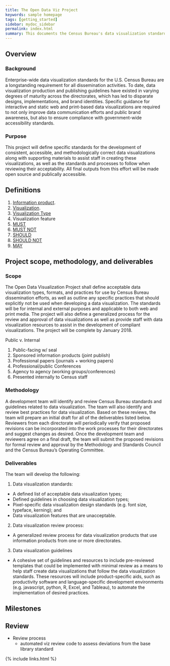 ```yaml
---
title: The Open Data Viz Project
keywords: sample homepage
tags: [getting_started]
sidebar: mydoc_sidebar
permalink: index.html
summary: This documents the Census Bureau's data visualization standards and guidelines.
---
```


##	Overview
###	Background
Enterprise-wide data visualization standards for the U.S. Census Bureau are a longstanding requirement for all dissemination activities. To date, data visualization production and publishing guidelines have existed in varying degrees of maturity across the directorates, which has led to disparate designs, implementations, and brand identities. Specific guidance for interactive and static web and print-based data visualizations are required to not only improve data communication efforts and public brand awareness, but also to ensure compliance with government-wide accessibility standards.

### Purpose
This project will define specific standards for the development of consistent, accessible, and methodologically correct data visualizations along with supporting materials to assist staff in creating these visualizations, as well as the standards and processes to follow when reviewing their acceptability. All final outputs from this effort will be made open source and publically accessible.

##	Definitions
1.  <a href="#" data-toggle="tooltip" data-original-title="{{site.data.glossary.information_product}}">Information product</a>.
2.  <a href="#" data-toggle="tooltip" data-original-title="{{site.data.glossary.visualization}}">Visualization</a>.
3.  <a href="#" data-toggle="tooltip" data-original-title="{{site.data.glossary.visualization_type}}">Visualization Type</a>
4. Visualization feature
5.  <a href="#" data-toggle="tooltip" data-original-title="{{site.data.glossary.must}}">MUST</a>
5.  <a href="#" data-toggle="tooltip" data-original-title="{{site.data.glossary.must_not}}">MUST NOT</a>
5.  <a href="#" data-toggle="tooltip" data-original-title="{{site.data.glossary.should}}">SHOULD</a>
5.  <a href="#" data-toggle="tooltip" data-original-title="{{site.data.glossary.should_not}}">SHOULD NOT</a>
5.  <a href="#" data-toggle="tooltip" data-original-title="{{site.data.glossary.may}}">MAY</a>


##	Project scope, methodology, and deliverables
### Scope
The Open Data Visualization Project shall define acceptable data visualization types, formats, and practices for use by Census Bureau dissemination efforts, as well as outline any specific practices that should explicitly not be used when developing a data visualization. The standards will be for internal and external purposes and applicable to both web and print media. The project will also define a generalized process for the review and approval of data visualizations as well as provide staff with data visualization resources to assist in the development of compliant visualizations. The project will be complete by January 2018.

Public v. Internal
1.	Public-facing w/ seal
2.	Sponsored information products (joint publish)
3.	Professional papers (journals + working papers)
4.	Professional/public Conferences
5.	Agency to agency (working groups/conferences)
6.	Presented internally to Census staff

### Methodology
A development team will identify and review Census Bureau standards and guidelines related to data visualization. The team will also identify and review best practices for data visualization.  Based on these reviews, the team will prepare an initial draft for all of the deliverables listed below. Reviewers from each directorate will periodically verify that proposed revisions can be incorporated into the work processes for their directorates and suggest changes as desired. Once the development team and reviewers agree on a final draft, the team will submit the proposed revisions for formal review and approval by the Methodology and Standards Council and the Census Bureau’s Operating Committee.

### Deliverables
The team will develop the following:

1.	Data visualization standards:
 - A defined list of acceptable data visualization types;
 - Defined guidelines in choosing data visualization types;
 - Pixel-specific data visualization design standards (e.g. font size, typeface, kerning); and
 - Data visualization features that are unacceptable.
2. Data visualization review process:
  - A generalized review process for data visualization products that use information products from one or more directorates.
3. Data visualization guidelines
  - A cohesive set of guidelines and resources to include pre-reviewed templates that could be implemented with minimal review as a means to help staff create data visualizations that follow the data visualization standards. These resources will include product-specific aids, such as productivity software and language-specific development environments (e.g. javascript, python, R, Excel, and Tableau), to automate the implementation of desired practices.

## Milestones

## Review
- Review process
  + automated viz review code to assess deviations from the base library standard



{% include links.html %}
